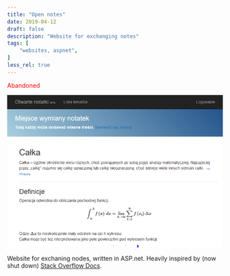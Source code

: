 ```yaml
---
title: "Open notes"
date: 2019-04-12
draft: false
description: "Website for exchanging notes"
tags: [
    "websites, aspnet",
]
less_rel: true
---
```


<font color="red">Abandoned</font>

<p align="center">
    <img src="/open_notes.png" width="600">
</p>

Website for exchaning nodes, written in ASP.net. Heavily inspired by (now shut down) [Stack Overflow Docs](https://stackoverflow.blog/2016/07/21/introducing-stack-overflow-documentation-beta/).